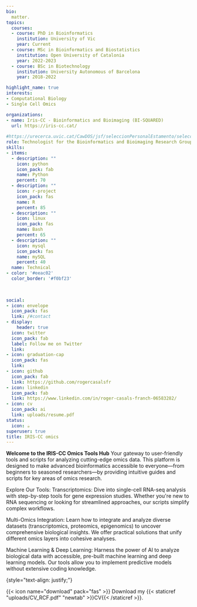 ```yaml
---
bio:
  matter.
topics:
  courses:
  - course: PhD in Bioinformatics
    institution: University of Vic
    year: Current
  - course: MSc in Bioinformatics and Biostatistics
    institution: Open University of Catalonia
    year: 2022-2023
  - course: BSc in Biotechnology
    institution: University Autonomous of Barcelona
    year: 2018-2022

highlight_name: true
interests:
- Computational Biology
- Single Cell Omics

organizations:
- name: Iris-CC - Bioinformatics and Bioimaging (BI-SQUARED)
  url: https://iris-cc.cat/
  
#https://urecerca.uvic.cat/CawDOS/jsf/seleccionPersonalEstamento/seleccionPersonal.jsf?tipus=grup&figura=R0957&idioma=en
role: Technologist for the Bioinformatics and Bioimaging Research Group of the IRIS-CC (UVic-UCC) - Ph.D. in Bioinformatics (UVic-UCC)
skills:
- items:
  - description: ""
    icon: python
    icon_pack: fab
    name: Python
    percent: 70
  - description: ""
    icon: r-project
    icon_pack: fas
    name: R
    percent: 85
  - description: ""
    icon: linux
    icon_pack: fas
    name: Bash
    percent: 65
  - description: ""
    icon: mysql
    icon_pack: fas
    name: mySQL
    percent: 40
  name: Technical
- color: '#eeac02'
  color_border: '#f0bf23'

  
  
social:
- icon: envelope
  icon_pack: fas
  link: /#contact
- display:
    header: true
  icon: twitter
  icon_pack: fab
  label: Follow me on Twitter
  link: 
- icon: graduation-cap
  icon_pack: fas
  link: 
- icon: github
  icon_pack: fab
  link: https://github.com/rogercasalsfr
- icon: linkedin
  icon_pack: fab
  link: https://www.linkedin.com/in/roger-casals-franch-06583282/
- icon: cv
  icon_pack: ai
  link: uploads/resume.pdf
status:
  icon: ☕️
superuser: true
title: IRIS-CC omics
---
```


**Welcome to the IRIS-CC Omics Tools Hub**
Your gateway to user-friendly tools and scripts for analyzing cutting-edge omics data. This platform is designed to make advanced bioinformatics accessible to everyone—from beginners to seasoned researchers—by providing intuitive guides and scripts for key areas of omics research.

Explore Our Tools:
  Transcriptomics: Dive into single-cell RNA-seq analysis with step-by-step tools for gene expression studies. Whether you're new to RNA sequencing or looking for         streamlined approaches, our scripts simplify complex workflows.

  Multi-Omics Integration: Learn how to integrate and analyze diverse datasets (transcriptomics, proteomics, epigenomics) to uncover comprehensive biological insights. We offer practical solutions that unify different omics layers into cohesive analyses.

  Machine Learning & Deep Learning: Harness the power of AI to analyze biological data with accessible, pre-built machine learning and deep learning models. Our tools allow you to implement predictive models without extensive coding knowledge.


{style="text-align: justify;"}


{{< icon name="download" pack="fas" >}} Download my {{< staticref "uploads/CV_RCF.pdf" "newtab" >}}CV{{< /staticref >}}.

